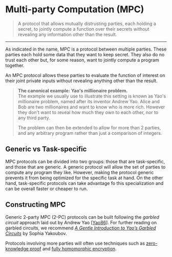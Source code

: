 # Multi-party Computation (MPC)

> A protocol that allows mutually distrusting parties, each holding a secret, to jointly compute a function over their secrets without revealing any information other than the result.

---

As indicated in the name, MPC is a protocol between multiple parties.
These parties each hold some data that they want to keep secret.
They also do no trust each other but, for some reason, want to jointly compute a program together.

An MPC protocol allows these parties to evaluate the function of interest on their joint private inputs without revealing anything other than the result.

> **The canonical example: Yao's millionaire problem.**  
> The example we usually use to illustrate this setting is known as Yao's millionaire problem, named after its inventor Andrew Yao.
> Alice and Bob are two millionaires and want to know who is more rich.
> However they don't want to reveal how much they own to each other, nor to any third party.
>
> The problem can then be extended to allow for more than 2 parties, and any arbitrary program rather than just a comparison of integers.

## Generic vs Task-specific
MPC protocols can be divided into two groups: those that are task-specific, and those that are generic.
A generic protocol will allow the set of parties to compute any program they like.
However, making the protocol generic prevents it from being optimized for the specific task at hand.
On the other hand, task-specific protocols can take advantage fo this specialization and can be overall faster or cheaper to run.

## Constructing MPC
Generic 2-party MPC (2-PC) protocols can be built following the *garbled circuit* approach laid out by Andrew Yao [[Yao86]]((https://ieeexplore.ieee.org/document/4568207)).
For further reading on garbled circuits, we recommend [*A Gentle Introduction to Yao’s Garbled Circuits*](https://web.mit.edu/sonka89/www/papers/2017ygc.pdf) by Sophia Yakoubov. 

Protocols involving more parties will often use techniques such as [zero-knowledge proof](./zero_knowledge_proof.md) and [fully homomorphic encryption](./fhe.md).